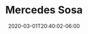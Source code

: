 ---
title: "Mercedes Sosa"
date: 2020-03-01T20:40:02-06:00
hero: https://images.unsplash.com/photo-1514888286974-6c03e2ca1dba?ixlib=rb-1.2.1&ixid=eyJhcHBfaWQiOjEyMDd9&auto=format&fit=crop&w=1454&q=80
excerpt: 
    Los gatos me dan alergia y me ponen a chillar y moquear.
    Además tengo las patitas chuecas y no los puedo poner sobre ellas.
draft: true
---